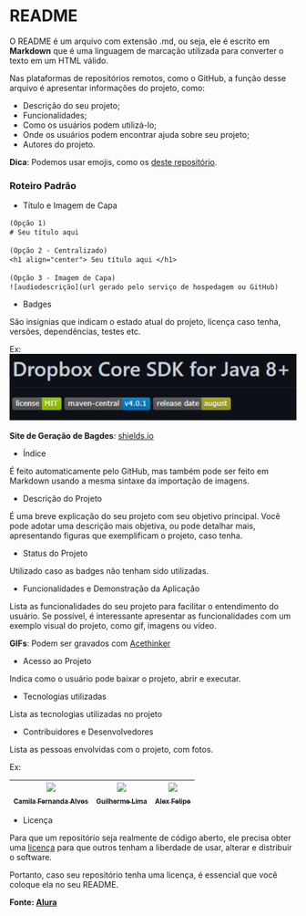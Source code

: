 # README

O README é um arquivo com extensão .md, ou seja, ele é escrito em **Markdown** que é uma linguagem de marcação utilizada para converter o texto em um HTML válido. 

Nas plataformas de repositórios remotos, como o GitHub, a função desse arquivo é apresentar informações do projeto, como:

* Descrição do seu projeto;
* Funcionalidades;
* Como os usuários podem utilizá-lo;
* Onde os usuários podem encontrar ajuda sobre seu projeto;
* Autores do projeto.

**Dica**: Podemos usar emojis, como os [deste repositório](https://gist.github.com/rxaviers/7360908).

### Roteiro Padrão

* Título e Imagem de Capa

```
(Opção 1) 
# Seu título aqui 

(Opção 2 - Centralizado)
<h1 align="center"> Seu título aqui </h1>

(Opção 3 - Imagem de Capa)
![audiodescrição](url gerado pelo serviço de hospedagem ou GitHub)
```

* Badges

São insígnias que indicam o estado atual do projeto, licença caso tenha, versões, dependências, testes etc.

Ex: 
![dropbox-badges](image.png)

**Site de Geração de Bagdes**: [shields.io](https://shields.io/)

* Índice

É feito automaticamente pelo GitHub, mas também pode ser feito em Markdown usando a mesma sintaxe da importação de imagens.

* Descrição do Projeto

É uma breve explicação do seu projeto com seu objetivo principal. Você pode adotar uma descrição mais objetiva, ou pode detalhar mais, apresentando figuras que exemplificam o projeto, caso tenha.

* Status do Projeto

Utilizado caso as badges não tenham sido utilizadas.

* Funcionalidades e Demonstração da Aplicação

Lista as funcionalidades do seu projeto para facilitar o entendimento do usuário. Se possível, é interessante apresentar as funcionalidades com um exemplo visual do projeto, como gif, imagens ou vídeo.

**GIFs**: Podem ser gravados com [Acethinker](https://www.acethinker.com.br/gravador-de-tela-gratis-online)

* Acesso ao Projeto

Indica como o usuário pode baixar o projeto, abrir e executar.

* Tecnologias utilizadas

Lista as tecnologias utilizadas no projeto

* Contribuidores e Desenvolvedores

Lista as pessoas envolvidas com o projeto, com fotos.

Ex:

| [<img loading="lazy" src="https://avatars.githubusercontent.com/u/37356058?v=4" width=115><br><sub>Camila Fernanda Alves</sub>](https://github.com/camilafernanda) |  [<img loading="lazy" src="https://avatars.githubusercontent.com/u/30351153?v=4" width=115><br><sub>Guilherme Lima</sub>](https://github.com/guilhermeonrails) |  [<img loading="lazy" src="https://avatars.githubusercontent.com/u/8989346?v=4" width=115><br><sub>Alex Felipe</sub>](https://github.com/alexfelipe) |
| :---: | :---: | :---: |

* Licença

Para que um repositório seja realmente de código aberto, ele precisa obter uma [licença](https://docs.github.com/pt/repositories/managing-your-repositorys-settings-and-features/customizing-your-repository/licensing-a-repository) para que outros tenham a liberdade de usar, alterar e distribuir o software.

Portanto, caso seu repositório tenha uma licença, é essencial que você coloque ela no seu README. 

**Fonte: [Alura](https://www.alura.com.br/artigos/escrever-bom-readme)** 